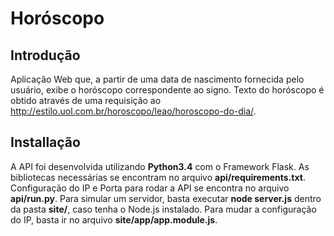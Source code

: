 # Horóscopo

## Introdução
Aplicação Web que, a partir de uma data de nascimento fornecida pelo usuário, exibe o horóscopo correspondente ao signo. Texto do horóscopo é obtido através de uma requisição ao http://estilo.uol.com.br/horoscopo/leao/horoscopo-do-dia/.

## Installação
A API foi desenvolvida utilizando **Python3.4** com o Framework Flask. As bibliotecas necessárias se encontram no arquivo **api/requirements.txt**. Configuração do IP e Porta para rodar a API se encontra no arquivo **api/run.py**. Para simular um servidor, basta executar **node server.js** dentro da pasta **site/**, caso tenha o Node.js instalado. Para mudar a configuração do IP, basta ir no arquivo **site/app/app.module.js**.